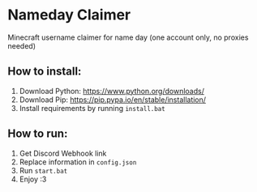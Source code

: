 # Nameday Claimer
Minecraft username claimer for name day (one account only, no proxies needed)


## How to install:
1) Download Python: https://www.python.org/downloads/
2) Download Pip: https://pip.pypa.io/en/stable/installation/
3) Install requirements by running `install.bat`


## How to run:
1) Get Discord Webhook link
2) Replace information in `config.json`
3) Run `start.bat`
4) Enjoy :3
